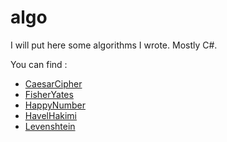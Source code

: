 algo
====

I will put here some algorithms I wrote. Mostly C#.

You can find :

- [CaesarCipher](https://github.com/aloisdg/algo/tree/master/Algo/CaesarCipher)
- [FisherYates](https://github.com/aloisdg/algo/tree/master/Algo/FisherYates)
- [HappyNumber](https://github.com/aloisdg/algo/tree/master/Algo/HappyNumber)
- [HavelHakimi](https://github.com/aloisdg/algo/tree/master/Algo/HavelHakimi)
- [Levenshtein](https://github.com/aloisdg/algo/tree/master/Algo/Levenshtein)




